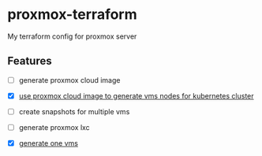 # proxmox-terraform
My terraform config for proxmox server

## Features 
- [ ] generate proxmox cloud image 
- [x] [use proxmox cloud image to generate vms nodes for kubernetes cluster](./kubernetes-nodes-vms/readme.md)
- [ ] create snapshots for multiple vms
- [ ] generate proxmox lxc 
- [x] [generate one vms](./kubernetes-nodes-vms/readme.md)

